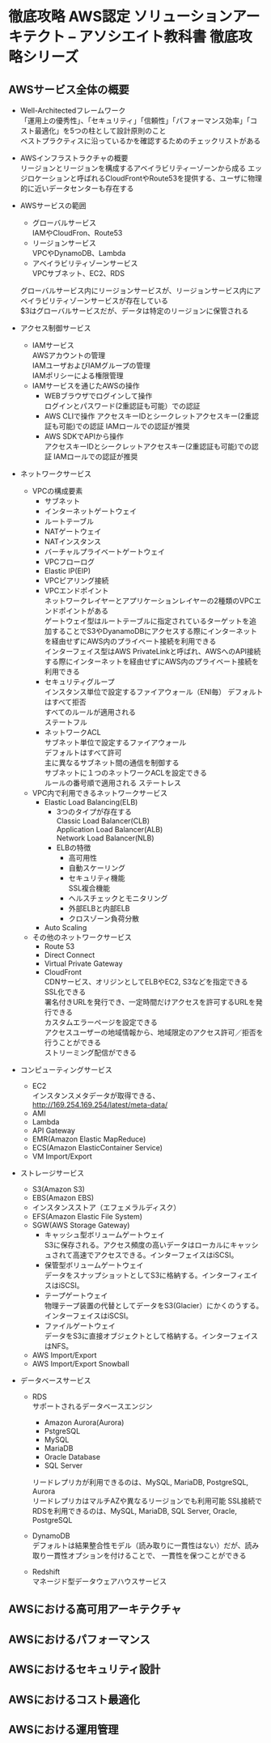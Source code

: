 # 徹底攻略 AWS認定 ソリューションアーキテクト – アソシエイト教科書 徹底攻略シリーズ
## AWSサービス全体の概要
 - Well-Architectedフレームワーク  
  「運用上の優秀性」、「セキュリティ」「信頼性」「パフォーマンス効率」「コスト最適化」を5つの柱として設計原則のこと  
  ベストプラクティスに沿っているかを確認するためのチェックリストがある
  - AWSインフラストラクチャの概要  
   リージョンとリージョンを構成するアベイラビリティーゾーンから成る
   エッジロケーションと呼ばれるCloudFrontやRoute53を提供する、ユーザに物理的に近いデータセンターも存在する
  - AWSサービスの範囲  
    - グローバルサービス  
     IAMやCloudFron、Route53
    - リージョンサービス  
     VPCやDynamoDB、Lambda
    - アベイラビリティゾーンサービス  
     VPCサブネット、EC2、RDS

    グローバルサービス内にリージョンサービスが、リージョンサービス内にアベイラビリティゾーンサービスが存在している  
    $3はグローバルサービスだが、データは特定のリージョンに保管される
  - アクセス制御サービス
    - IAMサービス  
     AWSアカウントの管理  
     IAMユーザおよびIAMグループの管理  
     IAMポリシーによる権限管理  
    - IAMサービスを通じたAWSの操作
      - WEBブラウザでログインして操作  
       ログインとパスワード(2重認証も可能）での認証  
      - AWS CLIで操作
       アクセスキーIDとシークレットアクセスキー(2重認証も可能)での認証
       IAMロールでの認証が推奨
      - AWS SDKでAPIから操作  
       アクセスキーIDとシークレットアクセスキー(2重認証も可能)での認証
       IAMロールでの認証が推奨
  - ネットワークサービス
    - VPCの構成要素
      - サブネット
      - インターネットゲートウェイ
      - ルートテーブル
      - NATゲートウェイ
      - NATインスタンス
      - バーチャルプライベートゲートウェイ
      - VPCフローログ
      - Elastic IP(EIP)
      - VPCピアリング接続
      - VPCエンドポイント  
        ネットワークレイヤーとアプリケーションレイヤーの2種類のVPCエンドポイントがある  
        ゲートウェイ型はルートテーブルに指定されているターゲットを追加することでS3やDyanamoDBにアクセスする際にインターネットを経由せずにAWS内のプライベート接続を利用できる  
        インターフェイス型はAWS PrivateLinkと呼ばれ、AWSへのAPI接続する際にインターネットを経由せずにAWS内のプライベート接続を利用できる
      - セキュリティグループ  
        インスタンス単位で設定するファイアウォール（ENI毎）
        デフォルトはすべて拒否  
        すべてのルールが適用される  
        ステートフル
      - ネットワークACL  
        サブネット単位で設定するファイアウォール  
        デフォルトはすべて許可    
        主に異なるサブネット間の通信を制御する  
        サブネットに１つのネットワークACLを設定できる  
        ルールの番号順で適用される
        ステートレス
    - VPC内で利用できるネットワークサービス
      - Elastic Load Balancing(ELB)
        - 3つのタイプが存在する  
          Classic Load Balancer(CLB)  
          Application Load Balancer(ALB)  
          Network Load Balancer(NLB)
        - ELBの特徴
          - 高可用性
          - 自動スケーリング
          - セキュリティ機能  
            SSL複合機能
          - ヘルスチェックとモニタリング
          - 外部ELBと内部ELB
          - クロスゾーン負荷分散
      - Auto Scaling
    - その他のネットワークサービス
      - Route 53
      - Direct Connect
      - Virtual Private Gateway
      - CloudFront  
        CDNサービス、オリジンとしてELBやEC2, S3などを指定できる  
        SSL化できる  
        署名付きURLを発行でき、一定時間だけアクセスを許可するURLを発行できる  
        カスタムエラーページを設定できる  
        アクセスユーザーの地域情報から、地域限定のアクセス許可／拒否を行うことができる  
        ストリーミング配信ができる
  - コンピューティングサービス
    - EC2  
      インスタンスメタデータが取得できる、http://169.254.169.254/latest/meta-data/
    - AMI
    - Lambda
    - API Gateway
    - EMR(Amazon Elastic MapReduce)
    - ECS(Amazon ElasticContainer Service)
    - VM Import/Export
  - ストレージサービス
    - S3(Amazon S3)
    - EBS(Amazon EBS)
    - インスタンスストア（エフェメラルディスク）
    - EFS(Amazon Elastic File System)
    - SGW(AWS Storage Gateway)  
      - キャッシュ型ボリュームゲートウェイ  
        S3に保存される。アクセス頻度の高いデータはローカルにキャッシュされて高速でアクセスできる。インターフェイスはiSCSI。
      - 保管型ボリュームゲートウェイ  
        データをスナップショットとしてS3に格納する。インターフィエイスはiSCSI。
      - テープゲートウェイ  
        物理テープ装置の代替としてデータをS3(Glacier）にかくのうする。インターフェイスはiSCSI。
      - ファイルゲートウェイ  
        データをS3に直接オブジェクトとして格納する。インターフェイスはNFS。
    - AWS Import/Export
    - AWS Import/Export Snowball
  - データベースサービス
    - RDS  
      サポートされるデータベースエンジン  
        - Amazon Aurora(Aurora)
        - PstgreSQL
        - MySQL
        - MariaDB
        - Oracle Database
        - SQL Server 

      リードレプリカが利用できるのは、MySQL, MariaDB, PostgreSQL, Aurora  
      リードレプリカはマルチAZや異なるリージョンでも利用可能
      SSL接続でRDSを利用できるのは、MySQL, MariaDB, SQL Server, Oracle, PostgreSQL  
    - DynamoDB  
      デフォルトは結果整合性モデル（読み取りに一貫性はない）だが、読み取り一貫性オプションを付けることで、
      一貫性を保つことができる
    - Redshift  
      マネージド型データウェアハウスサービス  

## AWSにおける高可用アーキテクチャ

## AWSにおけるパフォーマンス
## AWSにおけるセキュリティ設計
## AWSにおけるコスト最適化
## AWSにおける運用管理
## 